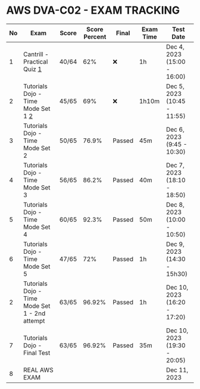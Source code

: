 # AWS DVA-C02 - EXAM TRACKING

| No  | Exam                                           | Score | Score Percent | Final  | Exam Time | Test Date                    |
| --- | ---------------------------------------------- | ----- | ------------- | ------ | --------- | ---------------------------- |
| 1   | Cantrill - Practical Quiz [1]                  | 40/64 | 62%           | ❌     | 1h        | Dec 4, 2023 (15:00 - 16:00)  |
| 2   | Tutorials Dojo - Time Mode Set 1 [2]           | 45/65 | 69%           | ❌     | 1h10m     | Dec 5, 2023 (10:45 - 11:55)  |
| 3   | Tutorials Dojo - Time Mode Set 2               | 50/65 | 76.9%         | Passed | 45m       | Dec 6, 2023 (9:45 - 10:30)   |
| 4   | Tutorials Dojo - Time Mode Set 3               | 56/65 | 86.2%         | Passed | 40m       | Dec 7, 2023 (18:10 - 18:50)  |
| 5   | Tutorials Dojo - Time Mode Set 4               | 60/65 | 92.3%         | Passed | 50m       | Dec 8, 2023 (10:00 - 10:50)  |
| 6   | Tutorials Dojo - Time Mode Set 5               | 47/65 | 72%           | Passed | 1h        | Dec 9, 2023 (14:30 - 15h30)  |
| 2   | Tutorials Dojo - Time Mode Set 1 - 2nd attempt | 63/65 | 96.92%        | Passed | 1h        | Dec 10, 2023 (16:20 - 17:20) |
| 7   | Tutorials Dojo - Final Test                    | 63/65 | 96.92%        | Passed | 35m       | Dec 10, 2023 (19:30 - 20:05) |
| 8   | REAL AWS EXAM                                  |       |               |        |           | Dec 11, 2023                 |

[1]: https://learn.cantrill.io/courses/aws-certified-developer-associate/lectures/29929749
[2]: https://portal.tutorialsdojo.com/courses/aws-certified-developer-associate-practice-exams/
